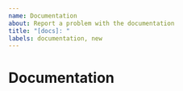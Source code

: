 ```yaml
---
name: Documentation
about: Report a problem with the documentation
title: "[docs]: "
labels: documentation, new
---
```


# Documentation
